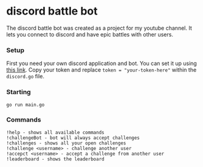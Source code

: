 # discord battle bot
The discord battle bot was created as a project for my youtube channel. It lets you connect to discord and have epic battles with other users.

### Setup
First you need your own discord application and bot. You can set it up using [this link](https://discord.com/developers/applications). Copy your token and replace `token = "your-token-here"` within the `discord.go` file.

### Starting
`go run main.go`

### Commands
```
!help - shows all available commands
!challengeBot - bot will always accept challenges
!challenges - shows all your open challenges
!challenge <username> - challenge another user
!accepct <username> - accept a challenge from another user
!leaderboard - shows the leaderboard
```